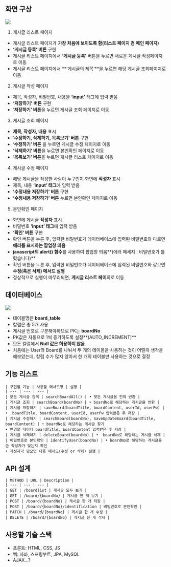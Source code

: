 ## 화면 구상
![](https://images.velog.io/images/cil05265/post/ae1e4759-79f4-4946-9920-013540dba691/UserFlow.jpeg)
1. 게시글 리스트 페이지
  - 게시글 리스트 페이지가 **가장 처음에 보이도록 함(리스트 페이지 겸 메인 페이지)**
  - **‘게시글 등록’ 버튼** 구현
  - 게시글 리스트 페이지에서 **‘게시글 등록’** 버튼을 누르면 새로운 게시글 작성페이지로 이동
  - 게시글 리스트 페이지에서 **‘게시글의 제목’**을 누르면 해당 게시글 조회페이지로 이동
2. 게시글 작성 페이지
  - 제목, 작성자, 비밀번호, 내용을 **‘input’** 태그에 입력 받음
  - **‘저장하기’** **버튼** 구현
  - ‘**저장하기’ 버튼**을 누르면 게시글 조회 페이지로 이동
3. 게시글 조회 페이지
  - **제목, 작성자, 내용** 표시
  - ‘**수정하기, 삭제하기, 목록보기’ 버튼** 구현
  - ‘**수정하기’ 버튼** 을 누르면 게시글 수정 페이지로 이동
  - **‘삭제하기’ 버튼**을 누르면 본인확인 페이지로 이동
  - ‘**목록보기’ 버튼**을 누르면 게시글 리스트 페이지로 이동
4. 게시글 수정 페이지
  - 해당 게시글을 작성한 사람이 누구인지 화면에 **작성자** 표시
  - 제목, 내용 **‘input’ 태그**에 입력 받음
  - **‘수정내용 저장하기’ 버튼** 구현
  - **‘수정내용 저장하기’ 버튼** 누르면 본인확인 페이지로 이동
5. 본인확인 페이지
  - 화면에 게시글 **작성자** 표시
  - 비밀번호 **‘input’ 태그**에 입력 받음
  - **‘확인’ 버튼** 구현
  - 확인 버튼을 누른 후, 입력한 비밀번호가 데이터베이스에 입력된 비밀번호와 다르면 **에러를 표시하는 팝업창 띄움**
  - **javascript의 alert() 함수**를 사용하여 팝업창 띄움**(에러 메세지 : 비밀번호가 틀렸습니다)**
  - 확인 버튼을 누른 후, 입력한 비밀번호가 데이터베이스에 입력된 비밀번호와 같으면 **수정(혹은 삭제) 메서드 실행**
  - 정상적으로 실행이 마무리되면, **게시글 리스트 페이지**로 이동

## 데이터베이스
![](https://images.velog.io/images/cil05265/post/a022ac65-4e23-4de6-a1ea-db77cb96a07c/%E3%82%B9%E3%82%AF%E3%83%AA%E3%83%BC%E3%83%B3%E3%82%B7%E3%83%A7%E3%83%83%E3%83%88%202022-01-11%2010.29.10.png)
- 테이블명은 **board_table**
- 칼럼은 총 5개 사용
- 게시글 번호로 구분해야하므로 PK는 **boardNo**
- PK값은 자동으로 1씩 증가하도록 설정**(AUTO_INCREMENT)**
- 모든 칼럼에서 **Null 값은 허용하지 않음**
- 처음에는 User와 Board를 나눠서 두 개의 테이블을 사용하는 것이 어떨까 생각을 해보았는데, 칼럼 수가 많지 않아서 한 개의 테이블만 사용하는 것으로 결정

## 기능 리스트
    | 구현할 기능 | 사용할 메서드명 | 설명 |
    | --- | --- | --- |
    | 모든 게시글 검색 | searchBoardAll() | • 모든 게시글을 전체 반환 |
    | 게시글 조회 | searchBoard(boardNo) | • boardNo로 해당하는 게시글을 반환 |
    | 게시글 저장하기 | saveBoard(boardTitle, boardContent, userId, userPw) | •  boardTitle, boardContent, userId, userPw 입력받은 후 저장 |
    | 게시글 수정하기 | searchBoard(boardNo), SaveUpdateBoard(boardTitle, boardContent) | • boardNo로 해당하는 게시글 찾기
    • 변경할 데이터 boardTitle, boardContent 입력받은 후 저장 |
    | 게시글 삭제하기 | deleteBoard(boardNo) | •  boardNo로 해당하는 게시글 삭제 |
    | 비밀번호로 본인확인 | identifyUser(boardNo) | • boardNo로 해당하는 게시글을 쓴 작성자가 맞는지 확인
    • 작성자가 맞으면 다음 메서드(수정 or 삭제) 실행 |

## API 설계
    | METHOD | URL | Description |
    | --- | --- | --- |
    | GET | /boardlist | 게시글 모두 보기 |
    | GET | /board/{boardNo} | 게시글 한 개 보기 |
    | POST | /board/{boardNo} | 게시글 한 개 저장 |
    | POST | /board/{boardNo}/identification | 비밀번호로 본인확인 |
    | PATCH | /board/{boardNo} | 게시글 한 개 수정 |
    | DELETE | /board/{boardNo} | 게시글 한 개 삭제 |

## 사용할 기술 스택
- 프론트: HTML, CSS, JS
- 백: 자바, 스프링부트, JPA, MySQL
- AJAX...?
